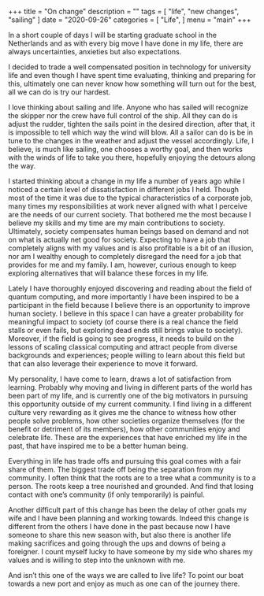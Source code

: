 
+++
title = "On change"
description = ""
tags = [
    "life",
    "new changes",
    "sailing"
]
date = "2020-09-26"
categories = [
    "Life",
]
menu = "main"
+++

In a short couple of days I will be starting graduate school in the Netherlands and as with every big move I have done in my life, there are always uncertainties, anxieties but also expectations. 

I decided to trade a well compensated position in technology for university life and even though I have spent time evaluating, thinking and preparing for this, ultimately one can never know how something will turn out for the best, all we can do is try our hardest.
 
I love thinking about sailing and life. Anyone who has sailed will recognize the skipper nor the crew have full control of the ship. All they can do is adjust the rudder, tighten the sails point in the desired direction, after that, it is impossible to tell which way the wind will blow. All a sailor can do is be in tune to the changes in the weather and adjust the vessel accordingly. Life, I believe, is much like sailing, one chooses a worthy goal, and then works with the winds of life to take you there, hopefully enjoying  the detours along the way.

I started thinking about a change in my life a number of years ago while I noticed a certain level of dissatisfaction in different jobs I held. Though most of the time it was due to the typical characteristics of a corporate job, many times my responsibilities at work never aligned with what I perceive are the needs of our current society. That bothered me the most because I believe my skills and my time are my main contributions to society. Ultimately, society compensates human beings based on demand and not on what is actually net good for society. Expecting to have a job that completely aligns with my values and is also profitable is a bit of an illusion, nor am I wealthy enough to completely disregard the need for a job that provides for me and my family. I am, however, curious enough to keep exploring alternatives that will balance these forces in my life.

Lately I have thoroughly enjoyed discovering and reading about the field of quantum computing, and more importantly I have been inspired to be a participant in the field because I believe there is an opportunity to improve human society. I believe in this space I can have a greater probability for meaningful impact to society (of course there is a real chance the field stalls or even fails, but exploring dead ends still brings value to society). Moreover, if the field is going to see progress, it needs to build on the lessons of scaling classical computing and attract people from diverse backgrounds and experiences; people willing to learn about this field but that can also leverage their experience to move it forward.

My personality, I have come to learn, draws a lot of satisfaction from learning. Probably why moving and living in different parts of the world has been part of my life, and is currently one of the big motivators in pursuing this opportunity outside of my current community. I find living in a different culture very rewarding as it gives me the chance to witness how other people solve problems, how other societies organize themselves (for the benefit or detriment of its members), how other communities enjoy and celebrate life. These are the experiences that have enriched my life in the past, that have inspired me to be a better human being.



Everything in life has trade offs and pursuing this goal comes with a fair share of them. The biggest trade off being the separation from my community. I often think that the roots are to a tree what a community is to a person. The roots keep a tree nourished and grounded. And find that losing contact with one’s community (if only temporarily) is painful.

Another difficult part of this change has been the delay of other goals my wife and I have been planning and working towards. Indeed this change is different from the others I have done in the past because now I have someone to share this new season with, but  also there is another life making sacrifices and going through the ups and downs of being a foreigner. I count myself lucky to have someone by my side who shares my values and is willing to step into the unknown with me.

And isn’t this one of the ways we are called to live life? To point our boat towards a new port and enjoy as much as one can of the journey there.
